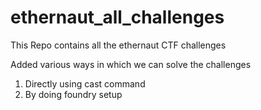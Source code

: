 # ethernaut_all_challenges
This Repo contains all the ethernaut CTF challenges

Added various ways in which we can solve the challenges

1. Directly using cast command
2. By doing foundry setup

